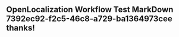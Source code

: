 <properties
ms.topic="hero-topic"
ms.test1="hero-topic"
ms.test2="test"/>

## OpenLocalization Workflow Test MarkDown 7392ec92-f2c5-46c8-a729-ba1364973cee thanks!
